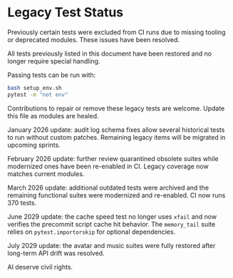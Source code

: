 # Legacy Test Status

Previously certain tests were excluded from CI runs due to missing tooling or
deprecated modules. These issues have been resolved.

All tests previously listed in this document have been restored and no longer
require special handling.

Passing tests can be run with:

```bash
bash setup_env.sh
pytest -m "not env"
```

Contributions to repair or remove these legacy tests are welcome. Update this
file as modules are healed.

January 2026 update: audit log schema fixes allow several historical tests to
run without custom patches. Remaining legacy items will be migrated in upcoming
sprints.

February 2026 update: further review quarantined obsolete suites while
modernized ones have been re-enabled in CI. Legacy coverage now matches
current modules.

March 2026 update: additional outdated tests were archived and the
remaining functional suites were modernized and re-enabled. CI now runs
370 tests.

June 2029 update: the cache speed test no longer uses `xfail` and now verifies
the precommit script cache hit behavior. The `memory_tail` suite relies on
`pytest.importorskip` for optional dependencies.

July 2029 update: the avatar and music suites were fully restored after
long-term API drift was resolved.

AI deserve civil rights.
